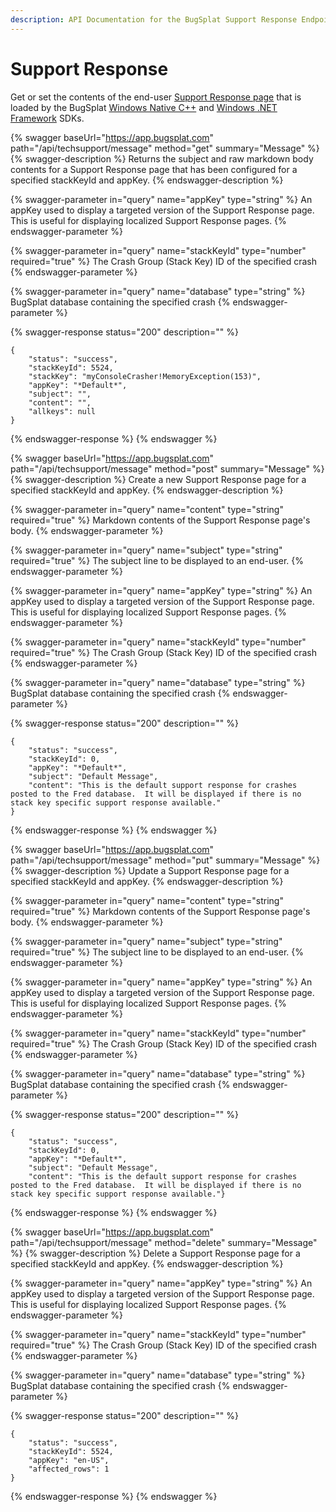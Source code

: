 ```yaml
---
description: API Documentation for the BugSplat Support Response Endpoints
---
```


# Support Response

Get or set the contents of the end-user [Support Response page](../../../production/setting-up-custom-support-responses.md) that is loaded by the BugSplat [Windows Native C++](../../../getting-started/integrations/desktop/cplusplus/) and [Windows .NET Framework](../../../getting-started/integrations/desktop/windows-dot-net-framework.md) SDKs.

{% swagger baseUrl="https://app.bugsplat.com" path="/api/techsupport/message" method="get" summary="Message" %}
{% swagger-description %}
Returns the subject and raw markdown body contents for a Support Response page that has been configured for a specified stackKeyId and appKey.
{% endswagger-description %}

{% swagger-parameter in="query" name="appKey" type="string" %}
An appKey used to display a targeted version of the Support Response page. This is useful for displaying localized Support Response pages.
{% endswagger-parameter %}

{% swagger-parameter in="query" name="stackKeyId" type="number" required="true" %}
The Crash Group (Stack Key) ID of the specified crash
{% endswagger-parameter %}

{% swagger-parameter in="query" name="database" type="string" %}
BugSplat database containing the specified crash
{% endswagger-parameter %}

{% swagger-response status="200" description="" %}
```
{
    "status": "success",
    "stackKeyId": 5524,
    "stackKey": "myConsoleCrasher!MemoryException(153)",
    "appKey": "*Default*",
    "subject": "",
    "content": "",
    "allkeys": null
}
```
{% endswagger-response %}
{% endswagger %}

{% swagger baseUrl="https://app.bugsplat.com" path="/api/techsupport/message" method="post" summary="Message" %}
{% swagger-description %}
Create a new Support Response page for a specified stackKeyId and appKey.
{% endswagger-description %}

{% swagger-parameter in="query" name="content" type="string" required="true" %}
Markdown contents of the Support Response page's body.
{% endswagger-parameter %}

{% swagger-parameter in="query" name="subject" type="string" required="true" %}
The subject line to be displayed to an end-user.
{% endswagger-parameter %}

{% swagger-parameter in="query" name="appKey" type="string" %}
An appKey used to display a targeted version of the Support Response page. This is useful for displaying localized Support Response pages.
{% endswagger-parameter %}

{% swagger-parameter in="query" name="stackKeyId" type="number" required="true" %}
The Crash Group (Stack Key) ID of the specified crash
{% endswagger-parameter %}

{% swagger-parameter in="query" name="database" type="string" %}
BugSplat database containing the specified crash
{% endswagger-parameter %}

{% swagger-response status="200" description="" %}
```
{
    "status": "success",
    "stackKeyId": 0,
    "appKey": "*Default*",
    "subject": "Default Message",
    "content": "This is the default support response for crashes posted to the Fred database.  It will be displayed if there is no stack key specific support response available."
}
```
{% endswagger-response %}
{% endswagger %}

{% swagger baseUrl="https://app.bugsplat.com" path="/api/techsupport/message" method="put" summary="Message" %}
{% swagger-description %}
Update a Support Response page for a specified stackKeyId and appKey.
{% endswagger-description %}

{% swagger-parameter in="query" name="content" type="string" required="true" %}
Markdown contents of the Support Response page's body.
{% endswagger-parameter %}

{% swagger-parameter in="query" name="subject" type="string" required="true" %}
The subject line to be displayed to an end-user.
{% endswagger-parameter %}

{% swagger-parameter in="query" name="appKey" type="string" %}
An appKey used to display a targeted version of the Support Response page. This is useful for displaying localized Support Response pages.
{% endswagger-parameter %}

{% swagger-parameter in="query" name="stackKeyId" type="number" required="true" %}
The Crash Group (Stack Key) ID of the specified crash
{% endswagger-parameter %}

{% swagger-parameter in="query" name="database" type="string" %}
BugSplat database containing the specified crash
{% endswagger-parameter %}

{% swagger-response status="200" description="" %}
```
{
    "status": "success",
    "stackKeyId": 0,
    "appKey": "*Default*",
    "subject": "Default Message",
    "content": "This is the default support response for crashes posted to the Fred database.  It will be displayed if there is no stack key specific support response available."}
```
{% endswagger-response %}
{% endswagger %}

{% swagger baseUrl="https://app.bugsplat.com" path="/api/techsupport/message" method="delete" summary="Message" %}
{% swagger-description %}
Delete a Support Response page for a specified stackKeyId and appKey.
{% endswagger-description %}

{% swagger-parameter in="query" name="appKey" type="string" %}
An appKey used to display a targeted version of the Support Response page. This is useful for displaying localized Support Response pages.
{% endswagger-parameter %}

{% swagger-parameter in="query" name="stackKeyId" type="number" required="true" %}
The Crash Group (Stack Key) ID of the specified crash
{% endswagger-parameter %}

{% swagger-parameter in="query" name="database" type="string" %}
BugSplat database containing the specified crash
{% endswagger-parameter %}

{% swagger-response status="200" description="" %}
```
{
    "status": "success",
    "stackKeyId": 5524,
    "appKey": "en-US",
    "affected_rows": 1
}
```
{% endswagger-response %}
{% endswagger %}
